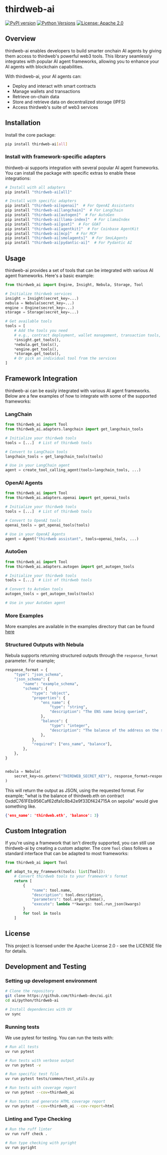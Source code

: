 # thirdweb-ai

[![PyPI version](https://img.shields.io/pypi/v/thirdweb-ai.svg)](https://pypi.org/project/thirdweb-ai/)
[![Python Versions](https://img.shields.io/pypi/pyversions/thirdweb-ai.svg)](https://pypi.org/project/thirdweb-ai/)
[![License: Apache 2.0](https://img.shields.io/badge/License-Apache%202.0-blue.svg)](LICENSE)

## Overview

thirdweb-ai enables developers to build smarter onchain AI agents by giving them access to thirdweb's powerful web3 tools. This library seamlessly integrates with popular AI agent frameworks, allowing you to enhance your AI agents with blockchain capabilities.

With thirdweb-ai, your AI agents can:
- Deploy and interact with smart contracts
- Manage wallets and transactions
- Retrieve on-chain data
- Store and retrieve data on decentralized storage (IPFS)
- Access thirdweb's suite of web3 services

## Installation

Install the core package:

```bash
pip install thirdweb-ai[all]
```


### Install with framework-specific adapters

thirdweb-ai supports integration with several popular AI agent frameworks. You can install the package with specific extras to enable these integrations:

```bash
# Install with all adapters
pip install "thirdweb-ai[all]"

# Install with specific adapters
pip install "thirdweb-ai[openai]"  # For OpenAI Assistants
pip install "thirdweb-ai[langchain]"  # For LangChain
pip install "thirdweb-ai[autogen]"  # For AutoGen
pip install "thirdweb-ai[llama-index]"  # For LlamaIndex
pip install "thirdweb-ai[goat]"  # For GOAT
pip install "thirdweb-ai[agentkit]"  # For Coinbase AgentKit
pip install "thirdweb-ai[mcp]"  # For MCP
pip install "thirdweb-ai[smolagents]"  # For SmoLAgents
pip install "thirdweb-ai[pydantic-ai]"  # For Pydantic AI
```

## Usage

thirdweb-ai provides a set of tools that can be integrated with various AI agent frameworks. Here's a basic example:

```python
from thirdweb_ai import Engine, Insight, Nebula, Storage, Tool

# Initialize thirdweb services
insight = Insight(secret_key=...)
nebula = Nebula(secret_key=...)
engine = Engine(secret_key=...)
storage = Storage(secret_key=...)

# Get available tools
tools = [
    # Add the tools you need
    # e.g., contract deployment, wallet management, transaction tools, etc.
    *insight.get_tools(),
    *nebula.get_tools(),
    *engine.get_tools(),
    *storage.get_tools(),
    # Or pick an individual tool from the services
]
```

## Framework Integration

thirdweb-ai can be easily integrated with various AI agent frameworks. Below are a few examples of how to integrate with some of the supported frameworks:

### LangChain

```python
from thirdweb_ai import Tool
from thirdweb_ai.adapters.langchain import get_langchain_tools

# Initialize your thirdweb tools
tools = [...]  # List of thirdweb tools

# Convert to LangChain tools
langchain_tools = get_langchain_tools(tools)

# Use in your LangChain agent
agent = create_tool_calling_agent(tools=langchain_tools, ...)
```

### OpenAI Agents

```python
from thirdweb_ai import Tool
from thirdweb_ai.adapters.openai import get_openai_tools

# Initialize your thirdweb tools
tools = [...]  # List of thirdweb tools

# Convert to OpenAI tools
openai_tools = get_openai_tools(tools)

# Use in your OpenAI Agents
agent = Agent("thirdweb assistant", tools=openai_tools, ...)
```

### AutoGen

```python
from thirdweb_ai import Tool
from thirdweb_ai.adapters.autogen import get_autogen_tools

# Initialize your thirdweb tools
tools = [...]  # List of thirdweb tools

# Convert to AutoGen tools
autogen_tools = get_autogen_tools(tools)

# Use in your AutoGen agent
```

### More Examples

More examples are available in the examples directory that can be found [here](https://github.com/thirdweb-dev/ai/tree/main/python/examples)

### Structured Outputs with Nebula

Nebula supports returning structured outputs through the `response_format` parameter. For example;

```python
response_format = {
    "type": "json_schema",
    "json_schema": {
        "name": "example_schema",
        "schema": {
            "type": "object",
            "properties": {
                "ens_name": {
                    "type": "string",
                    "description": "The ENS name being queried",
                },
                "balance": {
                    "type": "integer",
                    "description": "The balance of the address on the specified contract",
                },
            },
            "required": ["ens_name", "balance"],
        },
    },
}


nebula = Nebula(
    secret_key=os.getenv("THIRDWEB_SECRET_KEY"), response_format=response_format
)
```

This will return the output as JSON, using the requested format. For example; "what is the balance of thirdweb.eth on contract 0xddC761FEb956Caf62dfa1c8b42e9f33Df424715A on sepolia" would give something like.

```json
{'ens_name': 'thirdweb.eth', 'balance': 3}
```


## Custom Integration

If you're using a framework that isn't directly supported, you can still use thirdweb-ai by creating a custom adapter. The core `Tool` class follows a standard interface that can be adapted to most frameworks:

```python
from thirdweb_ai import Tool

def adapt_to_my_framework(tools: list[Tool]):
    # Convert thirdweb tools to your framework's format
    return [
        {
            "name": tool.name,
            "description": tool.description,
            "parameters": tool.args_schema(),
            "execute": lambda **kwargs: tool.run_json(kwargs)
        }
        for tool in tools
    ]
```


## License

This project is licensed under the Apache License 2.0 - see the LICENSE file for details.

## Development and Testing

### Setting up development environment

```bash
# Clone the repository
git clone https://github.com/thirdweb-dev/ai.git
cd ai/python/thirdweb-ai

# Install dependencies with UV
uv sync
```

### Running tests

We use pytest for testing. You can run the tests with:

```bash
# Run all tests
uv run pytest

# Run tests with verbose output
uv run pytest -v

# Run specific test file
uv run pytest tests/common/test_utils.py

# Run tests with coverage report
uv run pytest --cov=thirdweb_ai

# Run tests and generate HTML coverage report
uv run pytest --cov=thirdweb_ai --cov-report=html
```

### Linting and Type Checking

```bash
# Run the ruff linter
uv run ruff check .

# Run type checking with pyright
uv run pyright
```
